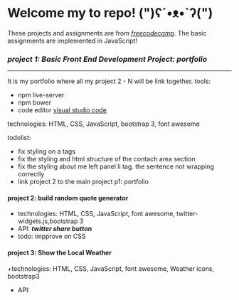 # Welcome my to repo! (")ʕ´•ᴥ•`ʔ(")

These projects and assignments are from *[freecodecamp](https://www.freecodecamp.com/)*.
The basic assignments are implemented in JavaScript!

### **_project 1: Basic Front End Development Project: portfolio_**
---------------------------------------------------
It is my portfolio where all my project 2 - N will be link together. 
tools:
+ npm live-server
+ npm bower
+ code editor [visual studio code](https://code.visualstudio.com/)

technologies: HTML, CSS, JavaScript, bootstrap 3, font awesome

todolist:
+ fix styling on a tags
+ fix the styling and html structure of the contach area section 
+ fix the styling about me left panel li tag. the sentence not wrapping correctly
+ link project 2 to the main project p1: portfolio


#### **project 2: build random quote generator**
+ technologies: HTML, CSS, JavaScript, font awesome, twitter-widgets.js,bootstrap 3
+ API: **_twitter share button_**
+ todo: impprove on CSS

#### **project 3: Show the Local Weather**
+technologies: HTML, CSS, JavaScript, font awesome, Weather icons, bootstrap3
+ API:  


